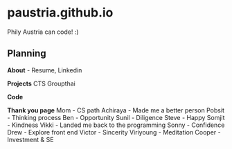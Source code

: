 # paustria.github.io
Phily Austria can code! :)

## Planning
**About** - Resume, Linkedin

**Projects**
CTS
Groupthai

**Code**

**Thank you page**
Mom - CS path
Achiraya - Made me a better person
Pobsit - Thinking process
Ben - Opportunity
Sunil - Diligence
Steve - Happy
Somjit - Kindness
Vikki - Landed me back to the programming
Sonny - Confidence
Drew - Explore front end
Victor - Sincerity
Viriyoung - Meditation
Cooper - Investment & SE
